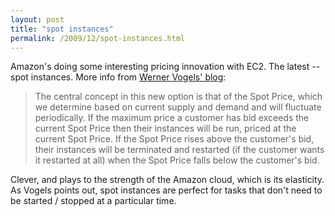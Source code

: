 ```yaml
---
layout: post
title: "spot instances"
permalink: /2009/12/spot-instances.html
---
```


Amazon's doing some interesting pricing innovation with EC2. The latest -- spot instances. More info from [Werner Vogels' blog](http://www.allthingsdistributed.com/2009/12/amazon_ec2_spot_instances.html):

> The central concept in this new option is that of the Spot Price, which we determine based on current supply and demand and will fluctuate periodically. If the maximum price a customer has bid exceeds the current Spot Price then their instances will be run, priced at the current Spot Price. If the Spot Price rises above the customer's bid, their instances will be terminated and restarted (if the customer wants it restarted at all) when the Spot Price falls below the customer's bid.

Clever, and plays to the strength of the Amazon cloud, which is its elasticity. As Vogels points out, spot instances are perfect for tasks that don't need to be started / stopped at a particular time.